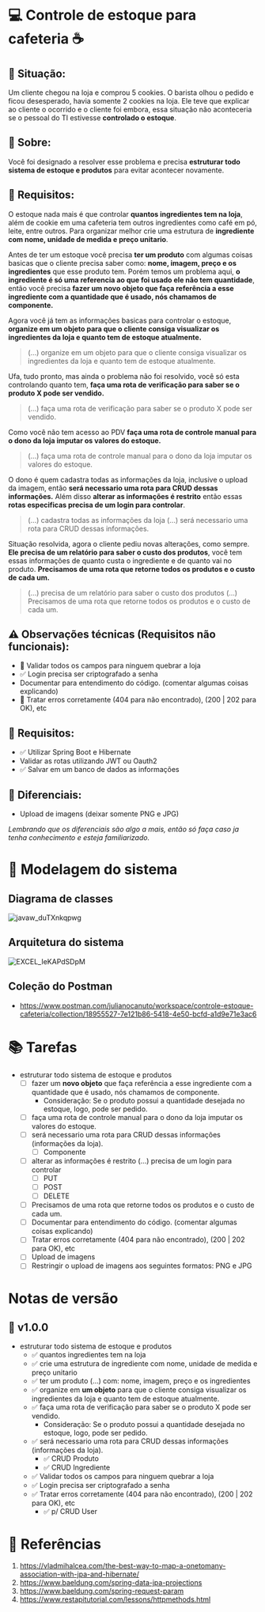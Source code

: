 # :computer: Controle de estoque para cafeteria :coffee:

## :rotating_light: Situação:

Um cliente chegou na loja e comprou 5 cookies. O barista olhou o pedido e ficou desesperado, havia somente 2 cookies na loja.
Ele teve que explicar ao cliente o ocorrido e o cliente foi embora, essa situação não aconteceria se o pessoal do TI estivesse **controlado o estoque**.

## :mag_right: Sobre:

Você foi designado a resolver esse problema e precisa **estruturar todo sistema de estoque e produtos** para evitar acontecer novamente.

## :triangular_flag_on_post:	 Requisitos:

O estoque nada mais é que controlar **quantos ingredientes tem na loja**, além de cookie em uma cafeteria tem outros ingredientes como café em pó, leite, entre outros.
Para organizar melhor crie uma estrutura de **ingrediente com nome, unidade de medida e preço unitario**.

Antes de ter um estoque você precisa **ter um produto** com algumas coisas basicas que o cliente precisa saber como: **nome, imagem, preço e os ingredientes** que esse produto tem. 
Porém temos um problema aqui, **o ingrediente é só uma referencia ao que foi usado ele não tem quantidade**, então você precisa **fazer um novo objeto que faça referência a esse ingrediente com a quantidade que é usado, nós chamamos de componente.**

Agora você já tem as informações basicas para controlar o estoque, **organize em um objeto para que o cliente consiga visualizar os ingredientes da loja e quanto tem de estoque atualmente.**

> (...) organize em um objeto para que o cliente consiga visualizar os ingredientes da loja e quanto tem de estoque atualmente.

Ufa, tudo pronto, mas ainda o problema não foi resolvido, você só esta controlando quanto tem, **faça uma rota de verificação para saber se o produto X pode ser vendido.** 

> (...) faça uma rota de verificação para saber se o produto X pode ser vendido.

Como você não tem acesso ao PDV **faça uma rota de controle manual para o dono da loja imputar os valores do estoque.**

> (...) faça uma rota de controle manual para o dono da loja imputar os valores do estoque.

O dono é quem cadastra todas as informações da loja, inclusive o upload da imagem, então **será necessario uma rota para CRUD dessas informações.**
Além disso **alterar as informações é restrito** então essas **rotas especificas precisa de um login para controlar**.

> (...) cadastra todas as informações da loja (...) será necessario uma rota para CRUD dessas informações.

Situação resolvida, agora o cliente pediu novas alterações, como sempre. **Ele precisa de um relatório para saber o custo dos produtos**, você tem essas informações de quanto custa o ingrediente e de quanto vai no produto.
**Precisamos de uma rota que retorne todos os produtos e o custo de cada um.**

> (...) precisa de um relatório para saber o custo dos produtos
> (...) Precisamos de uma rota que retorne todos os produtos e o custo de cada um.
## :warning: Observações técnicas (Requisitos não funcionais):
- :construction: Validar todos os campos para ninguem quebrar a loja
- :white_check_mark: Login precisa ser criptografado a senha
- Documentar para entendimento do código. (comentar algumas coisas explicando)
- :construction: Tratar erros corretamente (404 para não encontrado), (200 | 202 para OK), etc

## :memo: Requisitos:
- :white_check_mark: Utilizar Spring Boot e Hibernate
- Validar as rotas utilizando JWT ou Oauth2
- :white_check_mark: Salvar em um banco de dados as informações

## :gem: Diferenciais:
- Upload de imagens (deixar somente PNG e JPG)

*Lembrando que os diferenciais são algo a mais, então só faça caso ja tenha conhecimento e esteja familiarizado.*

# :construction: Modelagem do sistema
## Diagrama de classes
![javaw_duTXnkqpwg](https://user-images.githubusercontent.com/17866411/147786179-71ff7ae6-8302-4c75-b8ee-f40ed57688c4.png)

## Arquitetura do sistema
![EXCEL_IeKAPdSDpM](https://user-images.githubusercontent.com/17866411/147827466-1600b17b-003f-441e-b22f-b8dd6e3cf451.png)

## Coleção do Postman
- https://www.postman.com/julianocanuto/workspace/controle-estoque-cafeteria/collection/18955527-7e121b86-5418-4e50-bcfd-a1d9e71e3ac6
# :books: Tarefas

- estruturar todo sistema de estoque e produtos
  - [ ] fazer um **novo objeto** que faça referência a esse ingrediente com a quantidade que é usado, nós chamamos de componente.
    - Consideração: Se o produto possui a quantidade desejada no estoque, logo, pode ser pedido.
  - [ ] faça uma rota de controle manual para o dono da loja imputar os valores do estoque.
  - [ ] será necessario uma rota para CRUD dessas informações (informações da loja).
    - [ ] Componente
  - [ ] alterar as informações é restrito (...) precisa de um login para controlar
    - [ ] PUT
    - [ ] POST
    - [ ] DELETE
  - [ ] Precisamos de uma rota que retorne todos os produtos e o custo de cada um.
  - [ ] Documentar para entendimento do código. (comentar algumas coisas explicando)
  - [ ] Tratar erros corretamente (404 para não encontrado), (200 | 202 para OK), etc
  - [ ] Upload de imagens 
  - [ ] Restringir o upload de imagens aos seguintes formatos: PNG e JPG

# Notas de versão
## :tada: v1.0.0
- estruturar todo sistema de estoque e produtos
  - :white_check_mark: quantos ingredientes tem na loja
  - :white_check_mark: crie uma estrutura de ingrediente com nome, unidade de medida e preço unitario
  - :white_check_mark: ter um produto (...) com: nome, imagem, preço e os ingredientes
  - :white_check_mark: organize em **um objeto** para que o cliente consiga visualizar os ingredientes da loja e quanto tem de estoque atualmente.
  - :white_check_mark: faça uma rota de verificação para saber se o produto X pode ser vendido.
    - Consideração: Se o produto possui a quantidade desejada no estoque, logo, pode ser pedido.
  - :white_check_mark: será necessario uma rota para CRUD dessas informações (informações da loja).
    - :white_check_mark: CRUD Produto
    - :white_check_mark: CRUD Ingrediente
  - :white_check_mark: Validar todos os campos para ninguem quebrar a loja
  - :white_check_mark: Login precisa ser criptografado a senha
  - :white_check_mark: Tratar erros corretamente (404 para não encontrado), (200 | 202 para OK), etc
    - :white_check_mark: p/ CRUD User

# :book: Referências

1. https://vladmihalcea.com/the-best-way-to-map-a-onetomany-association-with-jpa-and-hibernate/
2. https://www.baeldung.com/spring-data-jpa-projections
3. https://www.baeldung.com/spring-request-param
4. https://www.restapitutorial.com/lessons/httpmethods.html
